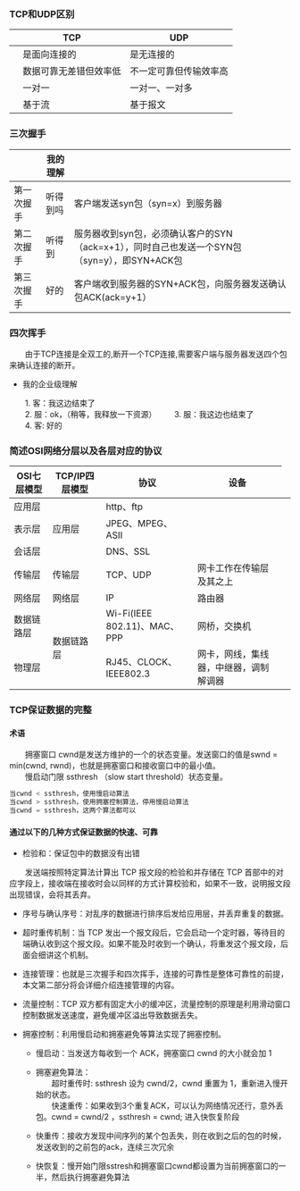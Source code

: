 ### TCP和UDP区别

|   | TCP  | UDP  |
| ------------ | ------------ | ------------ |
|   | 是面向连接的  | 是无连接的  |
|   | 数据可靠无差错但效率低  | 不一定可靠但传输效率高  |
|   |  一对一  | 一对一、一对多 |
|   |  基于流  | 基于报文 |

### 三次握手

|            | 我的理解 |                              |
|------------|----------|---------------------------------|
| 第一次握手 | 听得到吗 | 客户端发送syn包（syn=x）到服务器       |
| 第二次握手 | 听得到   | 服务器收到syn包，必须确认客户的SYN（ack=x+1），同时自己也发送一个SYN包（syn=y），即SYN+ACK包 |
| 第三次握手 | 好的     | 客户端收到服务器的SYN+ACK包，向服务器发送确认包ACK(ack=y+1）|

### 四次挥手

&emsp;&emsp;由于TCP连接是全双工的,断开一个TCP连接,需要客户端与服务器发送四个包来确认连接的断开。

+ 我的企业级理解

&emsp;&emsp;1. 客：我这边结束了  
&emsp;&emsp;2. 服：ok，（稍等，我释放一下资源）
&emsp;&emsp;3. 服：我这边也结束了  
&emsp;&emsp;4. 客: 好的

### 简述OSI网络分层以及各层对应的协议

 OSI七层模型 | TCP/IP四层模型       | 协议 |设备
---|---|---|--
应用层 <td rowspan="3"> 应用层      |http、ftp  |
表示层                              |JPEG、MPEG、ASII |
会话层                              | DNS、SSL |
传输层   | 传输层                   |TCP、UDP|网卡工作在传输层及其之上
网络层    | 网络层                  |IP|路由器
数据链路层  <td rowspan="2">数据链路层 |Wi-Fi(IEEE 802.11)、MAC、PPP |网桥，交换机|
物理层                                  |RJ45、CLOCK、IEEE802.3 |网卡，网线，集线器，中继器，调制解调器|

### TCP保证数据的完整

#### 术语

&emsp;&emsp;拥塞窗口 cwnd是发送方维护的一个的状态变量。发送窗口的值是swnd = min(cwnd, rwnd)，也就是拥塞窗口和接收窗口中的最小值。  
&emsp;&emsp;慢启动门限 ssthresh （slow start threshold）状态变量。

```cpp
当cwnd < ssthresh，使用慢启动算法  
当cwnd > ssthresh，使用拥塞控制算法，停用慢启动算法  
当cwnd = ssthresh，这两个算法都可以
```

#### 通过以下的几种方式保证数据的快速、可靠

+ 检验和：保证包中的数据没有出错

&emsp;&emsp;发送端按照特定算法计算出 TCP 报文段的检验和并存储在 TCP 首部中的对应字段上，接收端在接收时会以同样的方式计算校验和，如果不一致，说明报文段出现错误，会将其丢弃。

+ 序号与确认序号：对乱序的数据进行排序后发给应用层，并丢弃重复的数据。
  
+ 超时重传机制：当 TCP 发出一个报文段后，它会启动一个定时器，等待目的端确认收到这个报文段。如果不能及时收到一个确认，将重发这个报文段，后面会细讲这个机制。

+ 连接管理：也就是三次握手和四次挥手，连接的可靠性是整体可靠性的前提，本文第二部分将会详细介绍连接管理的内容。

+ 流量控制：TCP 双方都有固定大小的缓冲区，流量控制的原理是利用滑动窗口控制数据发送速度，避免缓冲区溢出导致数据丢失。

+ 拥塞控制：利用慢启动和拥塞避免等算法实现了拥塞控制。
  
  + 慢启动：当发送方每收到一个 ACK，拥塞窗口 cwnd 的大小就会加 1
  + 拥塞避免算法：  
&emsp;&emsp;超时重传时: ssthresh 设为 cwnd/2，cwnd 重置为 1，重新进入慢开始的状态。  
&emsp;&emsp;快速重传：如果收到3个重复ACK，可以认为网络情况还行，意外丢包。cwnd = cwnd/2 ，ssthresh = cwnd; 进入快恢复阶段

  + 快重传：接收方发现中间序列的某个包丢失，则在收到之后的包的时候，发送收到的之前包的ack，连续三次冗余
  + 快恢复：慢开始门限sstresh和拥塞窗口cwnd都设置为当前拥塞窗口的一半，然后执行拥塞避免算法

